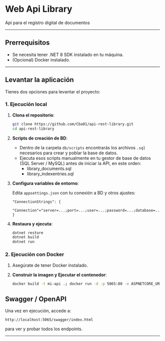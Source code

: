 # Web Api Library

Api para el registro digital de documentos

---

## Prerrequisitos

* Se necesita tener .NET 8 SDK instalado en tu máquina.
* (Opcional) Docker instalado.

---

## Levantar la aplicación

Tienes dos opciones para levantar el proyecto:

### 1. Ejecución local

1. **Clona el repositorio**:

   ```bash
   git clone https://github.com/Cba01/api-rest-library.git
   cd api-rest-library
   ```

2. **Scripts de creación de BD**:

   * Dentro de la carpeta `db/scripts` encontrarás los archivos `.sql` necesarios para crear y poblar la base de datos.
   * Ejecuta esos scripts manualmente en tu gestor de base de datos (SQL Server / MySQL) antes de iniciar la API, en este orden:
     - library_documents.sql
     - library_indexentries.sql

3. **Configura variables de entorno**:
   
   Edita `appsettings.json` con tu conexión a BD y otros ajustes:

   ```dotenv
   "ConnectionStrings": {
      "Connection"="server=...;port=...;user=...;password=...;database=..."
   }
   ```

5. **Restaura y ejecuta**:

   ```bash
   dotnet restore
   dotnet build
   dotnet run
   ```

### 2. Ejecución con Docker

1. Asegúrate de tener Docker instalado.
2. **Construir la imagen y Ejecutar el contenedor**:

   ```bash
   docker build -t mi-api .; docker run -d -p 5065:80 -e ASPNETCORE_URLS='http://+:80' -e ASPNETCORE_ENVIRONMENT='Development' --name mi-api-container mi-api
   ```


## Swagger / OpenAPI

Una vez en ejecución, accede a:

```
http://localhost:5065/swagger/index.html
```

para ver y probar todos los endpoints.

---

